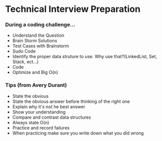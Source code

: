 # Technical Interview Preparation

### During a coding challenge...

* Understand the Question
* Brain Storm Solutions
* Test Cases with Brainstorm
* Sudo Code
* Identify the proper data struture to use. Why use that?(LinkedList, Set, Stack, ect...)
* Code
* Optimize and Big O(n)


### Tips (from Avery Durant)
* State the obvious
* State the obvious answer before thinking of the right one
* Explain why it's not he best answer
* Show your understanding
* Compare and contrast data structures
* Always state O(n)
* Practice and record failures
* When practicing make sure you write down what you did wrong


